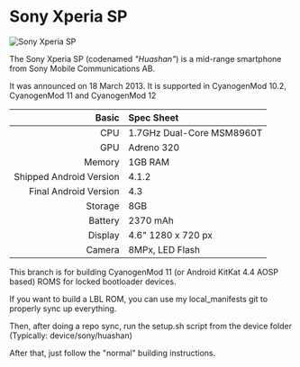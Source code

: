 Sony Xperia SP
==============

![Sony Xperia SP](http://www-static.se-mc.com/blogs.dir/0/files/2014/05/Xperia-SP-so-vivid-1acd201148921bf895e22b13e5bbf931-940.jpg )

The Sony Xperia SP (codenamed _"Huashan"_) is a mid-range smartphone from Sony Mobile Communications AB.

It was announced on 18 March 2013. It is supported in CyanogenMod 10.2, CyanogenMod 11 and CyanogenMod 12

Basic   | Spec Sheet
-------:|:-------------------------
CPU     | 1.7GHz Dual-Core MSM8960T
GPU     | Adreno 320
Memory  | 1GB RAM
Shipped Android Version | 4.1.2
Final Android Version | 4.3
Storage | 8GB
Battery | 2370 mAh
Display | 4.6" 1280 x 720 px
Camera  | 8MPx, LED Flash

This branch is for building CyanogenMod 11 (or Android KitKat 4.4 AOSP based) ROMS for locked bootloader devices.

If you want to build a LBL ROM, you can use my local_manifests git to properly sync up everything.

Then, after doing a repo sync, run the setup.sh script from the device folder (Typically: device/sony/huashan)

After that, just follow the "normal" building instructions.

